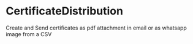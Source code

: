 # CertificateDistribution
Create and Send certificates as pdf attachment in email or as whatsapp image from a CSV
